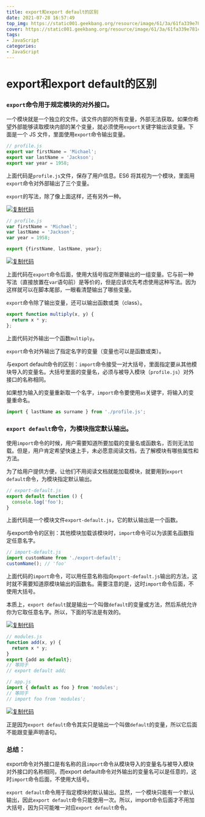 ```yaml
---
title: export和export default的区别
date: 2021-07-28 16:57:49
top_img: https://static001.geekbang.org/resource/image/61/3a/61fa339e781c1e6e6668f94dd6ccc53a.jpg
cover: https://static001.geekbang.org/resource/image/61/3a/61fa339e781c1e6e6668f94dd6ccc53a.jpg
tags:
- JavaScript
categories:
- JavaScript
---
```


# export和export default的区别

### **`export`命令用于规定模块的对外接口。**

一个模块就是一个独立的文件。该文件内部的所有变量，外部无法获取。如果你希望外部能够读取模块内部的某个变量，就必须使用`export`关键字输出该变量。下面是一个 JS 文件，里面使用`export`命令输出变量。

```js
// profile.js
export var firstName = 'Michael';
export var lastName = 'Jackson';
export var year = 1958;
```

上面代码是`profile.js`文件，保存了用户信息。ES6 将其视为一个模块，里面用`export`命令对外部输出了三个变量。

`export`的写法，除了像上面这样，还有另外一种。

[![复制代码](https://common.cnblogs.com/images/copycode.gif)](javascript:void(0);)

```js
// profile.js
var firstName = 'Michael';
var lastName = 'Jackson';
var year = 1958;

export {firstName, lastName, year};
```

[![复制代码](https://common.cnblogs.com/images/copycode.gif)](javascript:void(0);)

上面代码在`export`命令后面，使用大括号指定所要输出的一组变量。它与前一种写法（直接放置在`var`语句前）是等价的，但是应该优先考虑使用这种写法。因为这样就可以在脚本尾部，一眼看清楚输出了哪些变量。

`export`命令除了输出变量，还可以输出函数或类（class）。

```js
export function multiply(x, y) {
  return x * y;
};
```

上面代码对外输出一个函数`multiply`。

`export`命令对外输出了指定名字的变量（变量也可以是函数或类）。

与export default命令的区别：`import`命令接受一对大括号，里面指定要从其他模块导入的变量名。大括号里面的变量名，必须与被导入模块（`profile.js`）对外接口的名称相同。

如果想为输入的变量重新取一个名字，`import`命令要使用`as`关键字，将输入的变量重命名。

```js
import { lastName as surname } from './profile.js';
```

### **`export default`命令，为模块指定默认输出。**

使用`import`命令的时候，用户需要知道所要加载的变量名或函数名，否则无法加载。但是，用户肯定希望快速上手，未必愿意阅读文档，去了解模块有哪些属性和方法。

为了给用户提供方便，让他们不用阅读文档就能加载模块，就要用到`export default`命令，为模块指定默认输出。

 

```js
// export-default.js
export default function () {
  console.log('foo');
}
```

 

上面代码是一个模块文件`export-default.js`，它的默认输出是一个函数。

与export命令的区别：其他模块加载该模块时，`import`命令可以为该匿名函数指定任意名字。

```js
// import-default.js
import customName from './export-default';
customName(); // 'foo'
```

上面代码的`import`命令，可以用任意名称指向`export-default.js`输出的方法，这时就不需要知道原模块输出的函数名。需要注意的是，这时`import`命令后面，不使用大括号。

本质上，`export default`就是输出一个叫做`default`的变量或方法，然后系统允许你为它取任意名字。所以，下面的写法是有效的。

[![复制代码](https://common.cnblogs.com/images/copycode.gif)](javascript:void(0);)

```js
// modules.js
function add(x, y) {
  return x * y;
}
export {add as default};
// 等同于
// export default add;

// app.js
import { default as foo } from 'modules';
// 等同于
// import foo from 'modules';
```

[![复制代码](https://common.cnblogs.com/images/copycode.gif)](javascript:void(0);)

正是因为`export default`命令其实只是输出一个叫做`default`的变量，所以它后面不能跟变量声明语句。

### **总结：**

export命令对外接口是有名称的且`import`命令从模块导入的变量名与被导入模块对外接口的名称相同，而export default命令对外输出的变量名可以是任意的，这时`import`命令后面，不使用大括号。

`export default`命令用于指定模块的默认输出。显然，一个模块只能有一个默认输出，因此`export default`命令只能使用一次。所以，import命令后面才不用加大括号，因为只可能唯一对应`export default`命令。